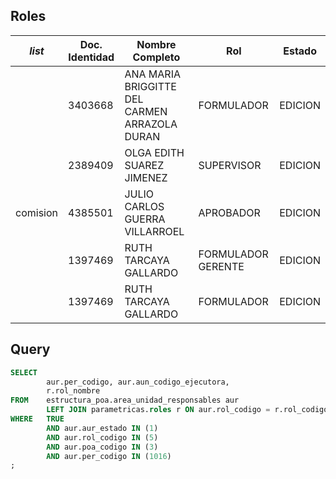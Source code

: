## Roles

| _list_   | Doc. Identidad | Nombre Completo                               | Rol                | Estado  |
| -------- | -------------- | --------------------------------------------- | ------------------ | ------- |
|          | 3403668        | ANA MARIA BRIGGITTE DEL CARMEN ARRAZOLA DURAN | FORMULADOR         | EDICION |
|          | 2389409        | OLGA EDITH SUAREZ JIMENEZ                     | SUPERVISOR         | EDICION |
| comision | 4385501        | JULIO CARLOS GUERRA VILLARROEL                | APROBADOR          | EDICION |
|          | 1397469        | RUTH TARCAYA GALLARDO                         | FORMULADOR GERENTE | EDICION |
|          | 1397469        | RUTH TARCAYA GALLARDO                         | FORMULADOR         | EDICION |
## Query
```sql
SELECT
		aur.per_codigo, aur.aun_codigo_ejecutora,
		r.rol_nombre 
FROM 	estructura_poa.area_unidad_responsables aur
		LEFT JOIN parametricas.roles r ON aur.rol_codigo = r.rol_codigo
WHERE 	TRUE 
		AND aur.aur_estado IN (1)
		AND aur.rol_codigo IN (5)
		AND aur.poa_codigo IN (3)
		AND aur.per_codigo IN (1016)
;
```
